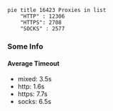 
```mermaid
pie title 16423 Proxies in list
    "HTTP" : 12306
    "HTTPS": 2708
    "SOCKS" : 2577
```

### Some Info
#### Average Timeout

- mixed: 3.5s
- http: 1.6s
- https: 7.7s
- socks: 6.5s